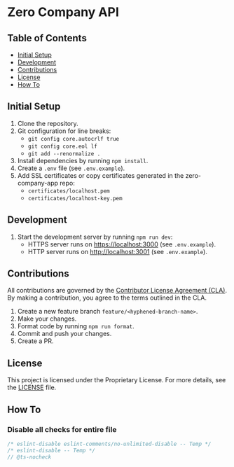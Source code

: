 # Zero Company API

## Table of Contents

- [Initial Setup](#initial-setup)
- [Development](#development)
- [Contributions](#contributions)
- [License](#license)
- [How To](#how-to)

## Initial Setup

1. Clone the repository.
2. Git configuration for line breaks:
   - `git config core.autocrlf true`
   - `git config core.eol lf`
   - `git add --renormalize .`
3. Install dependencies by running `npm install`.
4. Create a `.env` file (see `.env.example`).
5. Add SSL certificates or copy certificates generated in the zero-company-app repo:
   - `certificates/localhost.pem`
   - `certificates/localhost-key.pem`

## Development

1. Start the development server by running `npm run dev`:
   - HTTPS server runs on [https://localhost:3000](https://localhost:3000) (see `.env.example`).
   - HTTP server runs on [http://localhost:3001](http://localhost:3001) (see `.env.example`).

## Contributions

All contributions are governed by the [Contributor License Agreement (CLA)](CONTRIBUTOR_LICENSE_AGREEMENT.md). By making a contribution, you agree to the terms outlined in the CLA.

1. Create a new feature branch `feature/<hyphened-branch-name>`.
2. Make your changes.
3. Format code by running `npm run format`.
4. Commit and push your changes.
5. Create a PR.

## License

This project is licensed under the Proprietary License. For more details, see the [LICENSE](LICENSE.md) file.

## How To

### Disable all checks for entire file

```javascript
/* eslint-disable eslint-comments/no-unlimited-disable -- Temp */
/* eslint-disable -- Temp */
// @ts-nocheck
```
